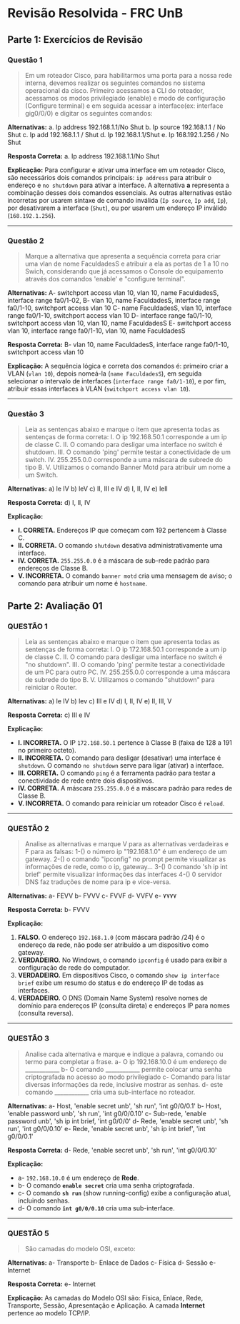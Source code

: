 # Revisão Resolvida - FRC UnB

## **Parte 1: Exercícios de Revisão**

### **Questão 1**

> Em um roteador Cisco, para habilitarmos uma porta para a nossa rede interna, devemos realizar os seguintes comandos no sistema operacional da cisco. Primeiro acessamos a CLI do roteador, acessamos os modos privilegiado (enable) e modo de configuração (Configure terminal) e em seguida acessar a interface(ex: interface gig0/0/0) e digitar os seguintes comandos:

**Alternativas:**
a. Ip address 192.168.1.1/No Shut
b. Ip source 192.168.1.1 / No Shut
c. Ip add 192.168.1.1 / Shut
d. Ip 192.168.1.1/Shut
e. Ip 168.192.1.256 / No Shut

**Resposta Correta:** a. Ip address 192.168.1.1/No Shut

**Explicação:** Para configurar e ativar uma interface em um roteador Cisco, são necessários dois comandos principais: `ip address` para atribuir o endereço e `no shutdown` para ativar a interface. A alternativa **a** representa a combinação desses dois comandos essenciais. As outras alternativas estão incorretas por usarem sintaxe de comando inválida (`Ip source`, `Ip add`, `Ip`), por desativarem a interface (`Shut`), ou por usarem um endereço IP inválido (`168.192.1.256`).

---

### **Questão 2**

> Marque a alternativa que apresenta a sequência correta para criar uma vlan de nome FaculdadesS e atribuir a ela as portas de 1 a 10 no Swich, considerando que já acessamos o Console do equipamento através dos comandos 'enable' e "configure terminal".

**Alternativas:**
A- switchport access vlan 10, vlan 10, name FaculdadesS, interface range fa0/1-02,
B- vlan 10, name FaculdadesS, interface range fa0/1-10, switchport access vlan 10
C- name FaculdadesS, vlan 10, interface range fa0/1-10, switchport access vlan 10
D- interface range fa0/1-10, switchport access vlan 10, vlan 10, name FaculdadesS
E- switchport access vlan 10, interface range fa0/1-10, vlan 10, name FaculdadesS

**Resposta Correta:** B- vlan 10, name FaculdadesS, interface range fa0/1-10, switchport access vlan 10

**Explicação:** A sequência lógica e correta dos comandos é: primeiro criar a VLAN (`vlan 10`), depois nomeá-la (`name FaculdadesS`), em seguida selecionar o intervalo de interfaces (`interface range fa0/1-10`), e por fim, atribuir essas interfaces à VLAN (`switchport access vlan 10`).

---

### **Questão 3**

> Leia as sentenças abaixo e marque o item que apresenta todas as sentenças de forma correta:
> I. O ip 192.168.50.1 corresponde a um ip de classe C.
> II. O comando para desligar uma interface no switch é shutdown.
> III. O comando 'ping' permite testar a conectividade de um switch.
> IV. 255.255.0.0 corresponde a uma máscara de subrede do tipo B.
> V. Utilizamos o comando Banner Motd para atribuir um nome a um Switch.

**Alternativas:**
a) le IV
b) leV
c) II, III e IV
d) I, II, IV
e) lell

**Resposta Correta:** d) I, II, IV

**Explicação:**
* **I. CORRETA.** Endereços IP que começam com 192 pertencem à Classe C.
* **II. CORRETA.** O comando `shutdown` desativa administrativamente uma interface.
* **IV. CORRETA.** `255.255.0.0` é a máscara de sub-rede padrão para endereços de Classe B.
* **V. INCORRETA.** O comando `banner motd` cria uma mensagem de aviso; o comando para atribuir um nome é `hostname`.

## **Parte 2: Avaliação 01**

### **QUESTÃO 1**

> Leia as sentenças abaixo e marque o item que apresenta todas as sentenças de forma correta:
> I. O ip 172.168.50.1 corresponde a um ip de classe C.
> II. O comando para desligar uma interface no switch é "no shutdown".
> III. O comando 'ping' permite testar a conectividade de um PC para outro PC.
> IV. 255.255.0.0 corresponde a uma máscara de subrede do tipo B.
> V. Utilizamos o comando "shutdown" para reiniciar o Router.

**Alternativas:**
a) le IV
b) lev
c) III e IV
d) I, II, IV
e) II, III, V

**Resposta Correta:** c) III e IV

**Explicação:**
* **I. INCORRETA.** O IP `172.168.50.1` pertence à Classe B (faixa de 128 a 191 no primeiro octeto).
* **II. INCORRETA.** O comando para desligar (desativar) uma interface é `shutdown`. O comando `no shutdown` serve para ligar (ativar) a interface.
* **III. CORRETA.** O comando `ping` é a ferramenta padrão para testar a conectividade de rede entre dois dispositivos.
* **IV. CORRETA.** A máscara `255.255.0.0` é a máscara padrão para redes de Classe B.
* **V. INCORRETA.** O comando para reiniciar um roteador Cisco é `reload`.

---

### **QUESTÃO 2**

> Analise as alternativas e marque V para as alternativas verdadeiras e F para as falsas:
> 1-() o número ip "192.168.1.0" é um endereço de um gateway.
> 2-() o comando "ipconfig" no prompt permite visualizar as informações de rede, como o ip, gateway...
> 3-() 0 comando 'sh ip int brief' permite visualizar informações das interfaces
> 4-() 0 servidor DNS faz traduções de nome para ip e vice-versa.

**Alternativas:**
a- FEVV
b- FVVV
c- FVVF
d- VVFV
e- ۷۷۷۷

**Resposta Correta:** b- FVVV

**Explicação:**
1.  **FALSO.** O endereço `192.168.1.0` (com máscara padrão /24) é o endereço da rede, não pode ser atribuído a um dispositivo como gateway.
2.  **VERDADEIRO.** No Windows, o comando `ipconfig` é usado para exibir a configuração de rede do computador.
3.  **VERDADEIRO.** Em dispositivos Cisco, o comando `show ip interface brief` exibe um resumo do status e do endereço IP de todas as interfaces.
4.  **VERDADEIRO.** O DNS (Domain Name System) resolve nomes de domínio para endereços IP (consulta direta) e endereços IP para nomes (consulta reversa).

---

### **QUESTÃO 3**

> Analise cada alternativa e marque e indique a palavra, comando ou termo para completar a frase.
> a- O ip 192.168.10.0 é um endereço de \_\_\_\_\_\_\_\_\_\_\_\_
> b- O comando \_\_\_\_\_\_\_\_\_\_\_\_ permite colocar uma senha criptografada no acesso ao modo privilegiado
> c- Comando para listar diversas informações da rede, inclusive mostrar as senhas.
> d- este comando \_\_\_\_\_\_\_\_\_\_\_\_ cria uma sub-interface no roteador.

**Alternativas:**
a- Host, 'enable secret unb', 'sh run', 'int g0/0/0.1'
b- Host, 'enable password unb', 'sh run', 'int g0/0/0.10'
c- Sub-rede, 'enable password unb', 'sh ip int brief, 'int g0/0/0'
d- Rede, 'enable secret unb', 'sh run', 'int g0/0/0.10'
e- Rede, 'enable secret unb', 'sh ip int brief', 'int g0/0/0.1'

**Resposta Correta:** d- Rede, 'enable secret unb', 'sh run', 'int g0/0/0.10'

**Explicação:**
* a- `192.168.10.0` é um endereço de **Rede**.
* b- O comando **`enable secret`** cria uma senha criptografada.
* c- O comando **`sh run`** (show running-config) exibe a configuração atual, incluindo senhas.
* d- O comando **`int g0/0/0.10`** cria uma sub-interface.

---

### **QUESTÃO 5**

> São camadas do modelo OSI, exceto:

**Alternativas:**
a- Transporte
b- Enlace de Dados
c- Física
d- Sessão
e- Internet

**Resposta Correta:** e- Internet

**Explicação:** As camadas do Modelo OSI são: Física, Enlace, Rede, Transporte, Sessão, Apresentação e Aplicação. A camada **Internet** pertence ao modelo TCP/IP.
